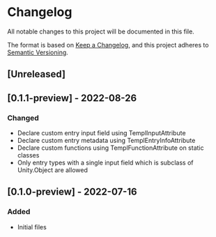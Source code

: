# Changelog

All notable changes to this project will be documented in this file.

The format is based on [Keep a Changelog](https://keepachangelog.com/en/1.0.0/),
and this project adheres to [Semantic Versioning](https://semver.org/spec/v2.0.0.html).

## [Unreleased]

## [0.1.1-preview] - 2022-08-26

### Changed

- Declare custom entry input field using TemplInputAttribute
- Declare custom entry metadata using TemplEntryInfoAttribute
- Declare custom functions using TemplFunctionAttribute on static classes
- Only entry types with a single input field which is subclass of Unity.Object are allowed

## [0.1.0-preview] - 2022-07-16

### Added

- Initial files
